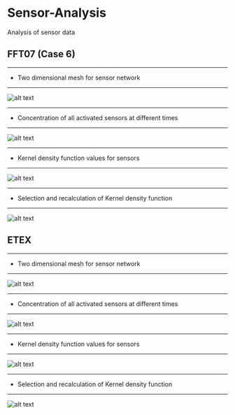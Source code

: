


# Sensor-Analysis
Analysis of sensor data

## FFT07 (Case 6)

------------------
* Two dimensional mesh for sensor network
------------------
![alt text](https://github.com/bchow1/Sensor-Analysis/blob/master/Examples/FFT07/FFT07_mesh.png "FFT07")

------------------
* Concentration of all activated sensors at different times
------------------
![alt text](https://github.com/bchow1/Sensor-Analysis/blob/master/Examples/FFT07/FFT07_allHits.png "FFT07 All Hits")

------------------
* Kernel density function values for sensors 
------------------
![alt text](https://github.com/bchow1/Sensor-Analysis/blob/master/Examples/FFT07/FFT07_fch.png "FFT07")

------------------
* Selection and recalculation of Kernel density function
------------------
![alt text](https://github.com/bchow1/Sensor-Analysis/blob/master/Examples/FFT07/FFT07_fcstep.png "FFT07")


## ETEX

------------------
* Two dimensional mesh for sensor network
------------------
![alt text](https://github.com/bchow1/Sensor-Analysis/blob/master/Examples/ETEX/ETEX_mesh.png "ETEX mesh")

------------------
* Concentration of all activated sensors at different times
------------------
![alt text](https://github.com/bchow1/Sensor-Analysis/blob/master/Examples/ETEX/ETEX_allHits.png "ETEX")

------------------
* Kernel density function values for sensors 
------------------
![alt text](https://github.com/bchow1/Sensor-Analysis/blob/master/Examples/ETEX/ETEX_fch.png "ETEX")

------------------
* Selection and recalculation of Kernel density function
------------------
![alt text](https://github.com/bchow1/Sensor-Analysis/blob/master/Examples/ETEX/ETEX_fcstep.png "ETEX")

